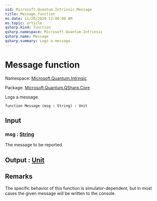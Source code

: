 ```yaml
---
uid: Microsoft.Quantum.Intrinsic.Message
title: Message function
ms.date: 11/20/2020 12:00:00 AM
ms.topic: article
qsharp.kind: function
qsharp.namespace: Microsoft.Quantum.Intrinsic
qsharp.name: Message
qsharp.summary: Logs a message.
---
```


# Message function

Namespace: [Microsoft.Quantum.Intrinsic](xref:Microsoft.Quantum.Intrinsic)

Package: [Microsoft.Quantum.QSharp.Core](https://nuget.org/packages/Microsoft.Quantum.QSharp.Core)


Logs a message.

```qsharp
function Message (msg : String) : Unit
```


## Input

### msg : [String](xref:microsoft.quantum.lang-ref.string)

The message to be reported.



## Output : [Unit](xref:microsoft.quantum.lang-ref.unit)



## Remarks

The specific behavior of this function is simulator-dependent,but in most cases the given message will be written to the console.
